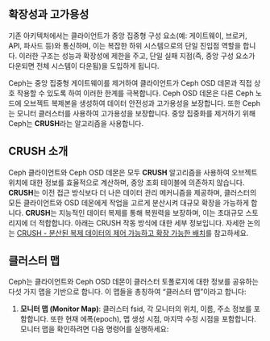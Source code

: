 ## 확장성과 고가용성

기존 아키텍처에서는 클라이언트가 중앙 집중형 구성 요소(예: 게이트웨이, 브로커, API, 파사드 등)와 통신하며, 이는 복잡한 하위 시스템으로의 단일 진입점 역할을 합니다. 이러한 구조는 성능과 확장성에 제한을 주고, 단일 실패 지점(즉, 중앙 구성 요소가 다운되면 전체 시스템이 다운됨)을 도입하게 됩니다.

Ceph는 중앙 집중형 게이트웨이를 제거하여 클라이언트가 Ceph OSD 데몬과 직접 상호 작용할 수 있도록 하여 이러한 한계를 극복합니다. Ceph OSD 데몬은 다른 Ceph 노드에 오브젝트 복제본을 생성하여 데이터 안전성과 고가용성을 보장합니다. 또한 Ceph는 모니터 클러스터를 사용하여 고가용성을 보장합니다. 중앙 집중화를 제거하기 위해 Ceph는 **CRUSH**라는 알고리즘을 사용합니다.

## CRUSH 소개

Ceph 클라이언트와 Ceph OSD 데몬은 모두 **CRUSH** 알고리즘을 사용하여 오브젝트 위치에 대한 정보를 효율적으로 계산하며, 중앙 조회 테이블에 의존하지 않습니다. **CRUSH**는 이전 접근 방식보다 더 나은 데이터 관리 메커니즘을 제공하며, 클러스터의 모든 클라이언트와 OSD 데몬에게 작업을 고르게 분산시켜 대규모 확장을 가능하게 합니다. **CRUSH**는 지능적인 데이터 복제를 통해 복원력을 보장하며, 이는 초대규모 스토리지에 더 적합합니다. 아래는 CRUSH 작동 방식에 대한 세부 정보입니다. 자세한 논의는 [CRUSH - 분산된 복제 데이터의 제어 가능하고 확장 가능한 배치](https://docs.ceph.com/en/latest/rados/operations/crush-map/)를 참고하세요.

## 클러스터 맵

Ceph는 클라이언트와 Ceph OSD 데몬이 클러스터 토폴로지에 대한 정보를 공유하는 다섯 가지 맵을 기반으로 합니다. 이 맵들을 총칭하여 “클러스터 맵”이라고 합니다:

1. **모니터 맵 (Monitor Map)**: 클러스터 fsid, 각 모니터의 위치, 이름, 주소 정보를 포함합니다. 또한 현재 에폭(epoch), 맵 생성 시점, 마지막 수정 시점을 포함합니다. 모니터 맵을 확인하려면 다음 명령어를 실행하세요:
